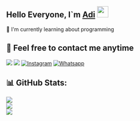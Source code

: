 ## Hello Everyone, I`m [Adi](https://instagram.com/yuura_hz) <img src="https://github.com/TheDudeThatCode/TheDudeThatCode/blob/master/Assets/Hi.gif" width="30px">

:page_with_curl: I'm currently learning about programming

## 🍟 Feel free to contact me anytime
[<img src="https://img.shields.io/badge/Telegram-%40yuurahz-blue">](https://t.me/yuurahz)
[<img src="https://img.shields.io/badge/Email-yuurahzz@gmail.com-orange">](mailto:yuurahzz@gmail.com)
<a href="https://www.instagram.com/yuura_hz" target="_blank"><img src="https://img.shields.io/badge/Instagram-%23E4405F.svg?&style=flat-square&logo=instagram&logoColor=white" alt="Instagram"></a>
<a href="https://wa.me/6282375933838" target="_blank"><img src="https://img.shields.io/badge/Whatsapp-%808080.svg?&style=flat-square&logo=Whatsapp&logoColor=white" alt="Whatsapp"></a>

## 📊 GitHub Stats:  
![](https://github-readme-stats.vercel.app/api?username=YuuraHz&theme=tokyonight&hide_border=false&include_all_commits=true&count_private=true)<br/>
![](https://github-readme-streak-stats.herokuapp.com/?user=YuuraHz&theme=tokyonight&hide_border=false)<br/>
![](https://github-readme-stats.vercel.app/api/top-langs/?username=YuuraHz&theme=tokyonight&hide_border=false&include_all_commits=true&count_private=true&layout=compact)